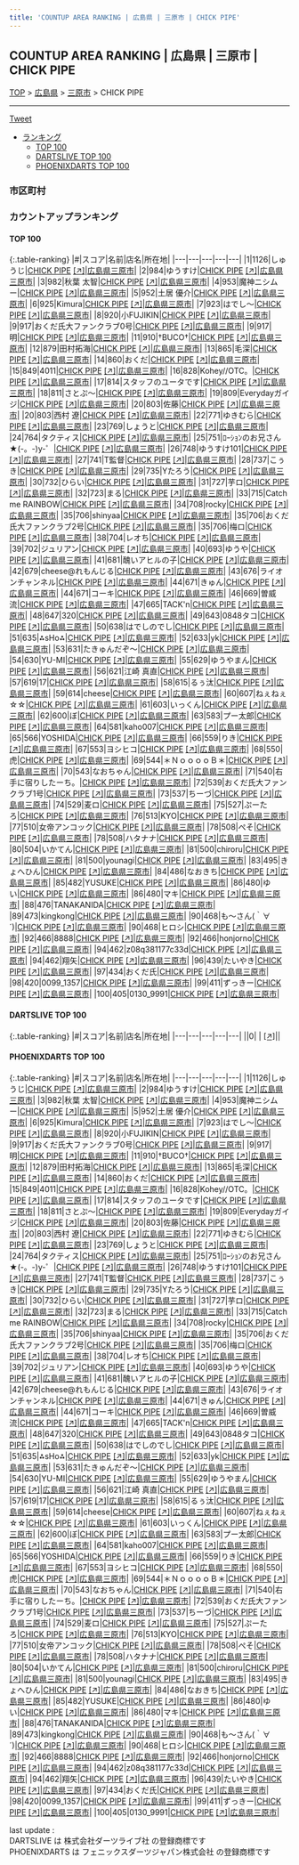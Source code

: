 ```yaml
---
title: 'COUNTUP AREA RANKING | 広島県 | 三原市 | CHICK PIPE'
---
```

## COUNTUP AREA RANKING | 広島県 | 三原市 | CHICK PIPE

[TOP](/darts/rank/) > [広島県](/darts/rank/広島県/) > [三原市](/darts/rank/広島県/三原市/) > CHICK PIPE

___

<a href="https://twitter.com/share?ref_src=twsrc%5Etfw" data-text="COUNTUP AREA RANKING | 広島県三原市CHICK PIPE" class="twitter-share-button" data-hashtags="DARTSLIVE,PHOENIXDARTS,darts,ダーツ" data-show-count="false">Tweet</a>

* [ランキング](#カウントアップランキング)
    * [TOP 100](#top-100)
    * [DARTSLIVE TOP 100](#dartslive-top-100)
    * [PHOENIXDARTS TOP 100](#phoenixdarts-top-100)

### 市区町村

<ul>

</ul>

### カウントアップランキング

#### TOP 100



{:.table-ranking}
|#|スコア|名前|店名|所在地|
|---|---|---|---|---|
|1|1126|<span class="rank-name-pd">しゅうじ</span>|<a href="/darts/rank/shops/67754.html">CHICK PIPE</a> <a href="https://vs.phoenixdarts.com/jp/shop/shopDetailInfo/s_67754?s_seq=67754">[↗]</a>|<a href="/darts/rank/広島県/三原市">広島県三原市</a>|
|2|984|<span class="rank-name-pd">ゆうすけ</span>|<a href="/darts/rank/shops/67754.html">CHICK PIPE</a> <a href="https://vs.phoenixdarts.com/jp/shop/shopDetailInfo/s_67754?s_seq=67754">[↗]</a>|<a href="/darts/rank/広島県/三原市">広島県三原市</a>|
|3|982|<span class="rank-name-pd"><span class="pro-icon-pd"></span>秋葉 太智</span>|<a href="/darts/rank/shops/67754.html">CHICK PIPE</a> <a href="https://vs.phoenixdarts.com/jp/shop/shopDetailInfo/s_67754?s_seq=67754">[↗]</a>|<a href="/darts/rank/広島県/三原市">広島県三原市</a>|
|4|953|<span class="rank-name-pd">魔神ニシムー</span>|<a href="/darts/rank/shops/67754.html">CHICK PIPE</a> <a href="https://vs.phoenixdarts.com/jp/shop/shopDetailInfo/s_67754?s_seq=67754">[↗]</a>|<a href="/darts/rank/広島県/三原市">広島県三原市</a>|
|5|952|<span class="rank-name-pd"><span class="pro-icon-pd"></span>土居 優介</span>|<a href="/darts/rank/shops/67754.html">CHICK PIPE</a> <a href="https://vs.phoenixdarts.com/jp/shop/shopDetailInfo/s_67754?s_seq=67754">[↗]</a>|<a href="/darts/rank/広島県/三原市">広島県三原市</a>|
|6|925|<span class="rank-name-pd">Kimura</span>|<a href="/darts/rank/shops/67754.html">CHICK PIPE</a> <a href="https://vs.phoenixdarts.com/jp/shop/shopDetailInfo/s_67754?s_seq=67754">[↗]</a>|<a href="/darts/rank/広島県/三原市">広島県三原市</a>|
|7|923|<span class="rank-name-pd">はでし〜</span>|<a href="/darts/rank/shops/67754.html">CHICK PIPE</a> <a href="https://vs.phoenixdarts.com/jp/shop/shopDetailInfo/s_67754?s_seq=67754">[↗]</a>|<a href="/darts/rank/広島県/三原市">広島県三原市</a>|
|8|920|<span class="rank-name-pd">小FUJIKIN</span>|<a href="/darts/rank/shops/67754.html">CHICK PIPE</a> <a href="https://vs.phoenixdarts.com/jp/shop/shopDetailInfo/s_67754?s_seq=67754">[↗]</a>|<a href="/darts/rank/広島県/三原市">広島県三原市</a>|
|9|917|<span class="rank-name-pd">おくだ氏大ファンクラブ0号</span>|<a href="/darts/rank/shops/67754.html">CHICK PIPE</a> <a href="https://vs.phoenixdarts.com/jp/shop/shopDetailInfo/s_67754?s_seq=67754">[↗]</a>|<a href="/darts/rank/広島県/三原市">広島県三原市</a>|
|9|917|<span class="rank-name-pd">明</span>|<a href="/darts/rank/shops/67754.html">CHICK PIPE</a> <a href="https://vs.phoenixdarts.com/jp/shop/shopDetailInfo/s_67754?s_seq=67754">[↗]</a>|<a href="/darts/rank/広島県/三原市">広島県三原市</a>|
|11|910|<span class="rank-name-pd">†BUCO†</span>|<a href="/darts/rank/shops/67754.html">CHICK PIPE</a> <a href="https://vs.phoenixdarts.com/jp/shop/shopDetailInfo/s_67754?s_seq=67754">[↗]</a>|<a href="/darts/rank/広島県/三原市">広島県三原市</a>|
|12|879|<span class="rank-name-pd">田村拓海</span>|<a href="/darts/rank/shops/67754.html">CHICK PIPE</a> <a href="https://vs.phoenixdarts.com/jp/shop/shopDetailInfo/s_67754?s_seq=67754">[↗]</a>|<a href="/darts/rank/広島県/三原市">広島県三原市</a>|
|13|865|<span class="rank-name-pd">毛深</span>|<a href="/darts/rank/shops/67754.html">CHICK PIPE</a> <a href="https://vs.phoenixdarts.com/jp/shop/shopDetailInfo/s_67754?s_seq=67754">[↗]</a>|<a href="/darts/rank/広島県/三原市">広島県三原市</a>|
|14|860|<span class="rank-name-pd">おくだ</span>|<a href="/darts/rank/shops/67754.html">CHICK PIPE</a> <a href="https://vs.phoenixdarts.com/jp/shop/shopDetailInfo/s_67754?s_seq=67754">[↗]</a>|<a href="/darts/rank/広島県/三原市">広島県三原市</a>|
|15|849|<span class="rank-name-pd">4011</span>|<a href="/darts/rank/shops/67754.html">CHICK PIPE</a> <a href="https://vs.phoenixdarts.com/jp/shop/shopDetailInfo/s_67754?s_seq=67754">[↗]</a>|<a href="/darts/rank/広島県/三原市">広島県三原市</a>|
|16|828|<span class="rank-name-pd">Kohey//OTC。</span>|<a href="/darts/rank/shops/67754.html">CHICK PIPE</a> <a href="https://vs.phoenixdarts.com/jp/shop/shopDetailInfo/s_67754?s_seq=67754">[↗]</a>|<a href="/darts/rank/広島県/三原市">広島県三原市</a>|
|17|814|<span class="rank-name-pd">スタッフのユータです</span>|<a href="/darts/rank/shops/67754.html">CHICK PIPE</a> <a href="https://vs.phoenixdarts.com/jp/shop/shopDetailInfo/s_67754?s_seq=67754">[↗]</a>|<a href="/darts/rank/広島県/三原市">広島県三原市</a>|
|18|811|<span class="rank-name-pd">さとぷ～</span>|<a href="/darts/rank/shops/67754.html">CHICK PIPE</a> <a href="https://vs.phoenixdarts.com/jp/shop/shopDetailInfo/s_67754?s_seq=67754">[↗]</a>|<a href="/darts/rank/広島県/三原市">広島県三原市</a>|
|19|809|<span class="rank-name-pd">Everydayガイジ</span>|<a href="/darts/rank/shops/67754.html">CHICK PIPE</a> <a href="https://vs.phoenixdarts.com/jp/shop/shopDetailInfo/s_67754?s_seq=67754">[↗]</a>|<a href="/darts/rank/広島県/三原市">広島県三原市</a>|
|20|803|<span class="rank-name-pd">佐藤</span>|<a href="/darts/rank/shops/67754.html">CHICK PIPE</a> <a href="https://vs.phoenixdarts.com/jp/shop/shopDetailInfo/s_67754?s_seq=67754">[↗]</a>|<a href="/darts/rank/広島県/三原市">広島県三原市</a>|
|20|803|<span class="rank-name-pd"><span class="pro-icon-pd"></span>西村 遼</span>|<a href="/darts/rank/shops/67754.html">CHICK PIPE</a> <a href="https://vs.phoenixdarts.com/jp/shop/shopDetailInfo/s_67754?s_seq=67754">[↗]</a>|<a href="/darts/rank/広島県/三原市">広島県三原市</a>|
|22|771|<span class="rank-name-pd">ゆきむら</span>|<a href="/darts/rank/shops/67754.html">CHICK PIPE</a> <a href="https://vs.phoenixdarts.com/jp/shop/shopDetailInfo/s_67754?s_seq=67754">[↗]</a>|<a href="/darts/rank/広島県/三原市">広島県三原市</a>|
|23|769|<span class="rank-name-pd">しょうと</span>|<a href="/darts/rank/shops/67754.html">CHICK PIPE</a> <a href="https://vs.phoenixdarts.com/jp/shop/shopDetailInfo/s_67754?s_seq=67754">[↗]</a>|<a href="/darts/rank/広島県/三原市">広島県三原市</a>|
|24|764|<span class="rank-name-pd">タクティス</span>|<a href="/darts/rank/shops/67754.html">CHICK PIPE</a> <a href="https://vs.phoenixdarts.com/jp/shop/shopDetailInfo/s_67754?s_seq=67754">[↗]</a>|<a href="/darts/rank/広島県/三原市">広島県三原市</a>|
|25|751|<span class="rank-name-pd">ﾛｰｼｮﾝのお兄さん★(-。-)y-゜</span>|<a href="/darts/rank/shops/67754.html">CHICK PIPE</a> <a href="https://vs.phoenixdarts.com/jp/shop/shopDetailInfo/s_67754?s_seq=67754">[↗]</a>|<a href="/darts/rank/広島県/三原市">広島県三原市</a>|
|26|748|<span class="rank-name-pd">ゆうすけ101</span>|<a href="/darts/rank/shops/67754.html">CHICK PIPE</a> <a href="https://vs.phoenixdarts.com/jp/shop/shopDetailInfo/s_67754?s_seq=67754">[↗]</a>|<a href="/darts/rank/広島県/三原市">広島県三原市</a>|
|27|741|<span class="rank-name-pd">T監督</span>|<a href="/darts/rank/shops/67754.html">CHICK PIPE</a> <a href="https://vs.phoenixdarts.com/jp/shop/shopDetailInfo/s_67754?s_seq=67754">[↗]</a>|<a href="/darts/rank/広島県/三原市">広島県三原市</a>|
|28|737|<span class="rank-name-pd">こぅき</span>|<a href="/darts/rank/shops/67754.html">CHICK PIPE</a> <a href="https://vs.phoenixdarts.com/jp/shop/shopDetailInfo/s_67754?s_seq=67754">[↗]</a>|<a href="/darts/rank/広島県/三原市">広島県三原市</a>|
|29|735|<span class="rank-name-pd">Yたろう</span>|<a href="/darts/rank/shops/67754.html">CHICK PIPE</a> <a href="https://vs.phoenixdarts.com/jp/shop/shopDetailInfo/s_67754?s_seq=67754">[↗]</a>|<a href="/darts/rank/広島県/三原市">広島県三原市</a>|
|30|732|<span class="rank-name-pd">ひらい</span>|<a href="/darts/rank/shops/67754.html">CHICK PIPE</a> <a href="https://vs.phoenixdarts.com/jp/shop/shopDetailInfo/s_67754?s_seq=67754">[↗]</a>|<a href="/darts/rank/広島県/三原市">広島県三原市</a>|
|31|727|<span class="rank-name-pd">芋ロ</span>|<a href="/darts/rank/shops/67754.html">CHICK PIPE</a> <a href="https://vs.phoenixdarts.com/jp/shop/shopDetailInfo/s_67754?s_seq=67754">[↗]</a>|<a href="/darts/rank/広島県/三原市">広島県三原市</a>|
|32|723|<span class="rank-name-pd">まる</span>|<a href="/darts/rank/shops/67754.html">CHICK PIPE</a> <a href="https://vs.phoenixdarts.com/jp/shop/shopDetailInfo/s_67754?s_seq=67754">[↗]</a>|<a href="/darts/rank/広島県/三原市">広島県三原市</a>|
|33|715|<span class="rank-name-pd">Catch me RAINBOW</span>|<a href="/darts/rank/shops/67754.html">CHICK PIPE</a> <a href="https://vs.phoenixdarts.com/jp/shop/shopDetailInfo/s_67754?s_seq=67754">[↗]</a>|<a href="/darts/rank/広島県/三原市">広島県三原市</a>|
|34|708|<span class="rank-name-pd">rocky</span>|<a href="/darts/rank/shops/67754.html">CHICK PIPE</a> <a href="https://vs.phoenixdarts.com/jp/shop/shopDetailInfo/s_67754?s_seq=67754">[↗]</a>|<a href="/darts/rank/広島県/三原市">広島県三原市</a>|
|35|706|<span class="rank-name-pd">shinyaa</span>|<a href="/darts/rank/shops/67754.html">CHICK PIPE</a> <a href="https://vs.phoenixdarts.com/jp/shop/shopDetailInfo/s_67754?s_seq=67754">[↗]</a>|<a href="/darts/rank/広島県/三原市">広島県三原市</a>|
|35|706|<span class="rank-name-pd">おくだ氏大ファンクラブ2号</span>|<a href="/darts/rank/shops/67754.html">CHICK PIPE</a> <a href="https://vs.phoenixdarts.com/jp/shop/shopDetailInfo/s_67754?s_seq=67754">[↗]</a>|<a href="/darts/rank/広島県/三原市">広島県三原市</a>|
|35|706|<span class="rank-name-pd">梅ロ</span>|<a href="/darts/rank/shops/67754.html">CHICK PIPE</a> <a href="https://vs.phoenixdarts.com/jp/shop/shopDetailInfo/s_67754?s_seq=67754">[↗]</a>|<a href="/darts/rank/広島県/三原市">広島県三原市</a>|
|38|704|<span class="rank-name-pd">レオち</span>|<a href="/darts/rank/shops/67754.html">CHICK PIPE</a> <a href="https://vs.phoenixdarts.com/jp/shop/shopDetailInfo/s_67754?s_seq=67754">[↗]</a>|<a href="/darts/rank/広島県/三原市">広島県三原市</a>|
|39|702|<span class="rank-name-pd">ジュリアン</span>|<a href="/darts/rank/shops/67754.html">CHICK PIPE</a> <a href="https://vs.phoenixdarts.com/jp/shop/shopDetailInfo/s_67754?s_seq=67754">[↗]</a>|<a href="/darts/rank/広島県/三原市">広島県三原市</a>|
|40|693|<span class="rank-name-pd">ゆうや</span>|<a href="/darts/rank/shops/67754.html">CHICK PIPE</a> <a href="https://vs.phoenixdarts.com/jp/shop/shopDetailInfo/s_67754?s_seq=67754">[↗]</a>|<a href="/darts/rank/広島県/三原市">広島県三原市</a>|
|41|681|<span class="rank-name-pd">醜いアヒルの子</span>|<a href="/darts/rank/shops/67754.html">CHICK PIPE</a> <a href="https://vs.phoenixdarts.com/jp/shop/shopDetailInfo/s_67754?s_seq=67754">[↗]</a>|<a href="/darts/rank/広島県/三原市">広島県三原市</a>|
|42|679|<span class="rank-name-pd">cheese@れもんじる</span>|<a href="/darts/rank/shops/67754.html">CHICK PIPE</a> <a href="https://vs.phoenixdarts.com/jp/shop/shopDetailInfo/s_67754?s_seq=67754">[↗]</a>|<a href="/darts/rank/広島県/三原市">広島県三原市</a>|
|43|676|<span class="rank-name-pd">ライオンチャンネル</span>|<a href="/darts/rank/shops/67754.html">CHICK PIPE</a> <a href="https://vs.phoenixdarts.com/jp/shop/shopDetailInfo/s_67754?s_seq=67754">[↗]</a>|<a href="/darts/rank/広島県/三原市">広島県三原市</a>|
|44|671|<span class="rank-name-pd">きゅん</span>|<a href="/darts/rank/shops/67754.html">CHICK PIPE</a> <a href="https://vs.phoenixdarts.com/jp/shop/shopDetailInfo/s_67754?s_seq=67754">[↗]</a>|<a href="/darts/rank/広島県/三原市">広島県三原市</a>|
|44|671|<span class="rank-name-pd">コーキ</span>|<a href="/darts/rank/shops/67754.html">CHICK PIPE</a> <a href="https://vs.phoenixdarts.com/jp/shop/shopDetailInfo/s_67754?s_seq=67754">[↗]</a>|<a href="/darts/rank/広島県/三原市">広島県三原市</a>|
|46|669|<span class="rank-name-pd">曽威流</span>|<a href="/darts/rank/shops/67754.html">CHICK PIPE</a> <a href="https://vs.phoenixdarts.com/jp/shop/shopDetailInfo/s_67754?s_seq=67754">[↗]</a>|<a href="/darts/rank/広島県/三原市">広島県三原市</a>|
|47|665|<span class="rank-name-pd">TACK&#x27;n</span>|<a href="/darts/rank/shops/67754.html">CHICK PIPE</a> <a href="https://vs.phoenixdarts.com/jp/shop/shopDetailInfo/s_67754?s_seq=67754">[↗]</a>|<a href="/darts/rank/広島県/三原市">広島県三原市</a>|
|48|647|<span class="rank-name-pd">320</span>|<a href="/darts/rank/shops/67754.html">CHICK PIPE</a> <a href="https://vs.phoenixdarts.com/jp/shop/shopDetailInfo/s_67754?s_seq=67754">[↗]</a>|<a href="/darts/rank/広島県/三原市">広島県三原市</a>|
|49|643|<span class="rank-name-pd">0848タコ</span>|<a href="/darts/rank/shops/67754.html">CHICK PIPE</a> <a href="https://vs.phoenixdarts.com/jp/shop/shopDetailInfo/s_67754?s_seq=67754">[↗]</a>|<a href="/darts/rank/広島県/三原市">広島県三原市</a>|
|50|638|<span class="rank-name-pd">はでしのでし</span>|<a href="/darts/rank/shops/67754.html">CHICK PIPE</a> <a href="https://vs.phoenixdarts.com/jp/shop/shopDetailInfo/s_67754?s_seq=67754">[↗]</a>|<a href="/darts/rank/広島県/三原市">広島県三原市</a>|
|51|635|<span class="rank-name-pd">⁂sHo⁂</span>|<a href="/darts/rank/shops/67754.html">CHICK PIPE</a> <a href="https://vs.phoenixdarts.com/jp/shop/shopDetailInfo/s_67754?s_seq=67754">[↗]</a>|<a href="/darts/rank/広島県/三原市">広島県三原市</a>|
|52|633|<span class="rank-name-pd">yk</span>|<a href="/darts/rank/shops/67754.html">CHICK PIPE</a> <a href="https://vs.phoenixdarts.com/jp/shop/shopDetailInfo/s_67754?s_seq=67754">[↗]</a>|<a href="/darts/rank/広島県/三原市">広島県三原市</a>|
|53|631|<span class="rank-name-pd">たきゅんだぞ〜</span>|<a href="/darts/rank/shops/67754.html">CHICK PIPE</a> <a href="https://vs.phoenixdarts.com/jp/shop/shopDetailInfo/s_67754?s_seq=67754">[↗]</a>|<a href="/darts/rank/広島県/三原市">広島県三原市</a>|
|54|630|<span class="rank-name-pd">YU-MI</span>|<a href="/darts/rank/shops/67754.html">CHICK PIPE</a> <a href="https://vs.phoenixdarts.com/jp/shop/shopDetailInfo/s_67754?s_seq=67754">[↗]</a>|<a href="/darts/rank/広島県/三原市">広島県三原市</a>|
|55|629|<span class="rank-name-pd">ゆうやまん</span>|<a href="/darts/rank/shops/67754.html">CHICK PIPE</a> <a href="https://vs.phoenixdarts.com/jp/shop/shopDetailInfo/s_67754?s_seq=67754">[↗]</a>|<a href="/darts/rank/広島県/三原市">広島県三原市</a>|
|56|621|<span class="rank-name-pd"><span class="pro-icon-pd"></span>江崎 真直</span>|<a href="/darts/rank/shops/67754.html">CHICK PIPE</a> <a href="https://vs.phoenixdarts.com/jp/shop/shopDetailInfo/s_67754?s_seq=67754">[↗]</a>|<a href="/darts/rank/広島県/三原市">広島県三原市</a>|
|57|619|<span class="rank-name-pd">17</span>|<a href="/darts/rank/shops/67754.html">CHICK PIPE</a> <a href="https://vs.phoenixdarts.com/jp/shop/shopDetailInfo/s_67754?s_seq=67754">[↗]</a>|<a href="/darts/rank/広島県/三原市">広島県三原市</a>|
|58|615|<span class="rank-name-pd">るぅ汰</span>|<a href="/darts/rank/shops/67754.html">CHICK PIPE</a> <a href="https://vs.phoenixdarts.com/jp/shop/shopDetailInfo/s_67754?s_seq=67754">[↗]</a>|<a href="/darts/rank/広島県/三原市">広島県三原市</a>|
|59|614|<span class="rank-name-pd">cheese</span>|<a href="/darts/rank/shops/67754.html">CHICK PIPE</a> <a href="https://vs.phoenixdarts.com/jp/shop/shopDetailInfo/s_67754?s_seq=67754">[↗]</a>|<a href="/darts/rank/広島県/三原市">広島県三原市</a>|
|60|607|<span class="rank-name-pd">ねぇねぇ☆☆</span>|<a href="/darts/rank/shops/67754.html">CHICK PIPE</a> <a href="https://vs.phoenixdarts.com/jp/shop/shopDetailInfo/s_67754?s_seq=67754">[↗]</a>|<a href="/darts/rank/広島県/三原市">広島県三原市</a>|
|61|603|<span class="rank-name-pd">いっくん</span>|<a href="/darts/rank/shops/67754.html">CHICK PIPE</a> <a href="https://vs.phoenixdarts.com/jp/shop/shopDetailInfo/s_67754?s_seq=67754">[↗]</a>|<a href="/darts/rank/広島県/三原市">広島県三原市</a>|
|62|600|<span class="rank-name-pd">ぼ</span>|<a href="/darts/rank/shops/67754.html">CHICK PIPE</a> <a href="https://vs.phoenixdarts.com/jp/shop/shopDetailInfo/s_67754?s_seq=67754">[↗]</a>|<a href="/darts/rank/広島県/三原市">広島県三原市</a>|
|63|583|<span class="rank-name-pd">プー太郎</span>|<a href="/darts/rank/shops/67754.html">CHICK PIPE</a> <a href="https://vs.phoenixdarts.com/jp/shop/shopDetailInfo/s_67754?s_seq=67754">[↗]</a>|<a href="/darts/rank/広島県/三原市">広島県三原市</a>|
|64|581|<span class="rank-name-pd">kaho007</span>|<a href="/darts/rank/shops/67754.html">CHICK PIPE</a> <a href="https://vs.phoenixdarts.com/jp/shop/shopDetailInfo/s_67754?s_seq=67754">[↗]</a>|<a href="/darts/rank/広島県/三原市">広島県三原市</a>|
|65|566|<span class="rank-name-pd">YOSHIDA</span>|<a href="/darts/rank/shops/67754.html">CHICK PIPE</a> <a href="https://vs.phoenixdarts.com/jp/shop/shopDetailInfo/s_67754?s_seq=67754">[↗]</a>|<a href="/darts/rank/広島県/三原市">広島県三原市</a>|
|66|559|<span class="rank-name-pd">りき</span>|<a href="/darts/rank/shops/67754.html">CHICK PIPE</a> <a href="https://vs.phoenixdarts.com/jp/shop/shopDetailInfo/s_67754?s_seq=67754">[↗]</a>|<a href="/darts/rank/広島県/三原市">広島県三原市</a>|
|67|553|<span class="rank-name-pd">ヨシヒコ</span>|<a href="/darts/rank/shops/67754.html">CHICK PIPE</a> <a href="https://vs.phoenixdarts.com/jp/shop/shopDetailInfo/s_67754?s_seq=67754">[↗]</a>|<a href="/darts/rank/広島県/三原市">広島県三原市</a>|
|68|550|<span class="rank-name-pd">虎</span>|<a href="/darts/rank/shops/67754.html">CHICK PIPE</a> <a href="https://vs.phoenixdarts.com/jp/shop/shopDetailInfo/s_67754?s_seq=67754">[↗]</a>|<a href="/darts/rank/広島県/三原市">広島県三原市</a>|
|69|544|<span class="rank-name-pd">＊ＮｏｏｏｏＢ＊</span>|<a href="/darts/rank/shops/67754.html">CHICK PIPE</a> <a href="https://vs.phoenixdarts.com/jp/shop/shopDetailInfo/s_67754?s_seq=67754">[↗]</a>|<a href="/darts/rank/広島県/三原市">広島県三原市</a>|
|70|543|<span class="rank-name-pd">なおちゃん</span>|<a href="/darts/rank/shops/67754.html">CHICK PIPE</a> <a href="https://vs.phoenixdarts.com/jp/shop/shopDetailInfo/s_67754?s_seq=67754">[↗]</a>|<a href="/darts/rank/広島県/三原市">広島県三原市</a>|
|71|540|<span class="rank-name-pd">右手に宿りしたーち。</span>|<a href="/darts/rank/shops/67754.html">CHICK PIPE</a> <a href="https://vs.phoenixdarts.com/jp/shop/shopDetailInfo/s_67754?s_seq=67754">[↗]</a>|<a href="/darts/rank/広島県/三原市">広島県三原市</a>|
|72|539|<span class="rank-name-pd">おくだ氏大ファンクラブ1号</span>|<a href="/darts/rank/shops/67754.html">CHICK PIPE</a> <a href="https://vs.phoenixdarts.com/jp/shop/shopDetailInfo/s_67754?s_seq=67754">[↗]</a>|<a href="/darts/rank/広島県/三原市">広島県三原市</a>|
|73|537|<span class="rank-name-pd">ちーづ</span>|<a href="/darts/rank/shops/67754.html">CHICK PIPE</a> <a href="https://vs.phoenixdarts.com/jp/shop/shopDetailInfo/s_67754?s_seq=67754">[↗]</a>|<a href="/darts/rank/広島県/三原市">広島県三原市</a>|
|74|529|<span class="rank-name-pd">麦ロ</span>|<a href="/darts/rank/shops/67754.html">CHICK PIPE</a> <a href="https://vs.phoenixdarts.com/jp/shop/shopDetailInfo/s_67754?s_seq=67754">[↗]</a>|<a href="/darts/rank/広島県/三原市">広島県三原市</a>|
|75|527|<span class="rank-name-pd">ぷーたろ</span>|<a href="/darts/rank/shops/67754.html">CHICK PIPE</a> <a href="https://vs.phoenixdarts.com/jp/shop/shopDetailInfo/s_67754?s_seq=67754">[↗]</a>|<a href="/darts/rank/広島県/三原市">広島県三原市</a>|
|76|513|<span class="rank-name-pd">KYO</span>|<a href="/darts/rank/shops/67754.html">CHICK PIPE</a> <a href="https://vs.phoenixdarts.com/jp/shop/shopDetailInfo/s_67754?s_seq=67754">[↗]</a>|<a href="/darts/rank/広島県/三原市">広島県三原市</a>|
|77|510|<span class="rank-name-pd">女帝アンコック</span>|<a href="/darts/rank/shops/67754.html">CHICK PIPE</a> <a href="https://vs.phoenixdarts.com/jp/shop/shopDetailInfo/s_67754?s_seq=67754">[↗]</a>|<a href="/darts/rank/広島県/三原市">広島県三原市</a>|
|78|508|<span class="rank-name-pd">ぺそ</span>|<a href="/darts/rank/shops/67754.html">CHICK PIPE</a> <a href="https://vs.phoenixdarts.com/jp/shop/shopDetailInfo/s_67754?s_seq=67754">[↗]</a>|<a href="/darts/rank/広島県/三原市">広島県三原市</a>|
|78|508|<span class="rank-name-pd">ハタナナ</span>|<a href="/darts/rank/shops/67754.html">CHICK PIPE</a> <a href="https://vs.phoenixdarts.com/jp/shop/shopDetailInfo/s_67754?s_seq=67754">[↗]</a>|<a href="/darts/rank/広島県/三原市">広島県三原市</a>|
|80|504|<span class="rank-name-pd">いかてん</span>|<a href="/darts/rank/shops/67754.html">CHICK PIPE</a> <a href="https://vs.phoenixdarts.com/jp/shop/shopDetailInfo/s_67754?s_seq=67754">[↗]</a>|<a href="/darts/rank/広島県/三原市">広島県三原市</a>|
|81|500|<span class="rank-name-pd">chiroru</span>|<a href="/darts/rank/shops/67754.html">CHICK PIPE</a> <a href="https://vs.phoenixdarts.com/jp/shop/shopDetailInfo/s_67754?s_seq=67754">[↗]</a>|<a href="/darts/rank/広島県/三原市">広島県三原市</a>|
|81|500|<span class="rank-name-pd">younagi</span>|<a href="/darts/rank/shops/67754.html">CHICK PIPE</a> <a href="https://vs.phoenixdarts.com/jp/shop/shopDetailInfo/s_67754?s_seq=67754">[↗]</a>|<a href="/darts/rank/広島県/三原市">広島県三原市</a>|
|83|495|<span class="rank-name-pd">きょへひん</span>|<a href="/darts/rank/shops/67754.html">CHICK PIPE</a> <a href="https://vs.phoenixdarts.com/jp/shop/shopDetailInfo/s_67754?s_seq=67754">[↗]</a>|<a href="/darts/rank/広島県/三原市">広島県三原市</a>|
|84|486|<span class="rank-name-pd">なおきち</span>|<a href="/darts/rank/shops/67754.html">CHICK PIPE</a> <a href="https://vs.phoenixdarts.com/jp/shop/shopDetailInfo/s_67754?s_seq=67754">[↗]</a>|<a href="/darts/rank/広島県/三原市">広島県三原市</a>|
|85|482|<span class="rank-name-pd">YUSUKE</span>|<a href="/darts/rank/shops/67754.html">CHICK PIPE</a> <a href="https://vs.phoenixdarts.com/jp/shop/shopDetailInfo/s_67754?s_seq=67754">[↗]</a>|<a href="/darts/rank/広島県/三原市">広島県三原市</a>|
|86|480|<span class="rank-name-pd">ゆい</span>|<a href="/darts/rank/shops/67754.html">CHICK PIPE</a> <a href="https://vs.phoenixdarts.com/jp/shop/shopDetailInfo/s_67754?s_seq=67754">[↗]</a>|<a href="/darts/rank/広島県/三原市">広島県三原市</a>|
|86|480|<span class="rank-name-pd">マキ</span>|<a href="/darts/rank/shops/67754.html">CHICK PIPE</a> <a href="https://vs.phoenixdarts.com/jp/shop/shopDetailInfo/s_67754?s_seq=67754">[↗]</a>|<a href="/darts/rank/広島県/三原市">広島県三原市</a>|
|88|476|<span class="rank-name-pd">TANAKANIDA</span>|<a href="/darts/rank/shops/67754.html">CHICK PIPE</a> <a href="https://vs.phoenixdarts.com/jp/shop/shopDetailInfo/s_67754?s_seq=67754">[↗]</a>|<a href="/darts/rank/広島県/三原市">広島県三原市</a>|
|89|473|<span class="rank-name-pd">kingkong</span>|<a href="/darts/rank/shops/67754.html">CHICK PIPE</a> <a href="https://vs.phoenixdarts.com/jp/shop/shopDetailInfo/s_67754?s_seq=67754">[↗]</a>|<a href="/darts/rank/広島県/三原市">広島県三原市</a>|
|90|468|<span class="rank-name-pd">も～さん(｀∀´)</span>|<a href="/darts/rank/shops/67754.html">CHICK PIPE</a> <a href="https://vs.phoenixdarts.com/jp/shop/shopDetailInfo/s_67754?s_seq=67754">[↗]</a>|<a href="/darts/rank/広島県/三原市">広島県三原市</a>|
|90|468|<span class="rank-name-pd">ヒロシ</span>|<a href="/darts/rank/shops/67754.html">CHICK PIPE</a> <a href="https://vs.phoenixdarts.com/jp/shop/shopDetailInfo/s_67754?s_seq=67754">[↗]</a>|<a href="/darts/rank/広島県/三原市">広島県三原市</a>|
|92|466|<span class="rank-name-pd">8888</span>|<a href="/darts/rank/shops/67754.html">CHICK PIPE</a> <a href="https://vs.phoenixdarts.com/jp/shop/shopDetailInfo/s_67754?s_seq=67754">[↗]</a>|<a href="/darts/rank/広島県/三原市">広島県三原市</a>|
|92|466|<span class="rank-name-pd">honjorno</span>|<a href="/darts/rank/shops/67754.html">CHICK PIPE</a> <a href="https://vs.phoenixdarts.com/jp/shop/shopDetailInfo/s_67754?s_seq=67754">[↗]</a>|<a href="/darts/rank/広島県/三原市">広島県三原市</a>|
|94|462|<span class="rank-name-pd">z08q381177c33d</span>|<a href="/darts/rank/shops/67754.html">CHICK PIPE</a> <a href="https://vs.phoenixdarts.com/jp/shop/shopDetailInfo/s_67754?s_seq=67754">[↗]</a>|<a href="/darts/rank/広島県/三原市">広島県三原市</a>|
|94|462|<span class="rank-name-pd">翔矢</span>|<a href="/darts/rank/shops/67754.html">CHICK PIPE</a> <a href="https://vs.phoenixdarts.com/jp/shop/shopDetailInfo/s_67754?s_seq=67754">[↗]</a>|<a href="/darts/rank/広島県/三原市">広島県三原市</a>|
|96|439|<span class="rank-name-pd">たいやき</span>|<a href="/darts/rank/shops/67754.html">CHICK PIPE</a> <a href="https://vs.phoenixdarts.com/jp/shop/shopDetailInfo/s_67754?s_seq=67754">[↗]</a>|<a href="/darts/rank/広島県/三原市">広島県三原市</a>|
|97|434|<span class="rank-name-pd">おくだ氏</span>|<a href="/darts/rank/shops/67754.html">CHICK PIPE</a> <a href="https://vs.phoenixdarts.com/jp/shop/shopDetailInfo/s_67754?s_seq=67754">[↗]</a>|<a href="/darts/rank/広島県/三原市">広島県三原市</a>|
|98|420|<span class="rank-name-pd">0099_1357</span>|<a href="/darts/rank/shops/67754.html">CHICK PIPE</a> <a href="https://vs.phoenixdarts.com/jp/shop/shopDetailInfo/s_67754?s_seq=67754">[↗]</a>|<a href="/darts/rank/広島県/三原市">広島県三原市</a>|
|99|411|<span class="rank-name-pd">ずっきー</span>|<a href="/darts/rank/shops/67754.html">CHICK PIPE</a> <a href="https://vs.phoenixdarts.com/jp/shop/shopDetailInfo/s_67754?s_seq=67754">[↗]</a>|<a href="/darts/rank/広島県/三原市">広島県三原市</a>|
|100|405|<span class="rank-name-pd">0130_9991</span>|<a href="/darts/rank/shops/67754.html">CHICK PIPE</a> <a href="https://vs.phoenixdarts.com/jp/shop/shopDetailInfo/s_67754?s_seq=67754">[↗]</a>|<a href="/darts/rank/広島県/三原市">広島県三原市</a>|


#### DARTSLIVE TOP 100



{:.table-ranking}
|#|スコア|名前|店名|所在地|
|---|---|---|---|---|
||0|<span class="rank-name-dl"> </span>|<a href="/darts/rank/shops/.html"></a> <a href="">[↗]</a>|<a href="/darts/rank//"></a>|


#### PHOENIXDARTS TOP 100



{:.table-ranking}
|#|スコア|名前|店名|所在地|
|---|---|---|---|---|
|1|1126|<span class="rank-name-pd">しゅうじ</span>|<a href="/darts/rank/shops/67754.html">CHICK PIPE</a> <a href="https://vs.phoenixdarts.com/jp/shop/shopDetailInfo/s_67754?s_seq=67754">[↗]</a>|<a href="/darts/rank/広島県/三原市">広島県三原市</a>|
|2|984|<span class="rank-name-pd">ゆうすけ</span>|<a href="/darts/rank/shops/67754.html">CHICK PIPE</a> <a href="https://vs.phoenixdarts.com/jp/shop/shopDetailInfo/s_67754?s_seq=67754">[↗]</a>|<a href="/darts/rank/広島県/三原市">広島県三原市</a>|
|3|982|<span class="rank-name-pd"><span class="pro-icon-pd"></span>秋葉 太智</span>|<a href="/darts/rank/shops/67754.html">CHICK PIPE</a> <a href="https://vs.phoenixdarts.com/jp/shop/shopDetailInfo/s_67754?s_seq=67754">[↗]</a>|<a href="/darts/rank/広島県/三原市">広島県三原市</a>|
|4|953|<span class="rank-name-pd">魔神ニシムー</span>|<a href="/darts/rank/shops/67754.html">CHICK PIPE</a> <a href="https://vs.phoenixdarts.com/jp/shop/shopDetailInfo/s_67754?s_seq=67754">[↗]</a>|<a href="/darts/rank/広島県/三原市">広島県三原市</a>|
|5|952|<span class="rank-name-pd"><span class="pro-icon-pd"></span>土居 優介</span>|<a href="/darts/rank/shops/67754.html">CHICK PIPE</a> <a href="https://vs.phoenixdarts.com/jp/shop/shopDetailInfo/s_67754?s_seq=67754">[↗]</a>|<a href="/darts/rank/広島県/三原市">広島県三原市</a>|
|6|925|<span class="rank-name-pd">Kimura</span>|<a href="/darts/rank/shops/67754.html">CHICK PIPE</a> <a href="https://vs.phoenixdarts.com/jp/shop/shopDetailInfo/s_67754?s_seq=67754">[↗]</a>|<a href="/darts/rank/広島県/三原市">広島県三原市</a>|
|7|923|<span class="rank-name-pd">はでし〜</span>|<a href="/darts/rank/shops/67754.html">CHICK PIPE</a> <a href="https://vs.phoenixdarts.com/jp/shop/shopDetailInfo/s_67754?s_seq=67754">[↗]</a>|<a href="/darts/rank/広島県/三原市">広島県三原市</a>|
|8|920|<span class="rank-name-pd">小FUJIKIN</span>|<a href="/darts/rank/shops/67754.html">CHICK PIPE</a> <a href="https://vs.phoenixdarts.com/jp/shop/shopDetailInfo/s_67754?s_seq=67754">[↗]</a>|<a href="/darts/rank/広島県/三原市">広島県三原市</a>|
|9|917|<span class="rank-name-pd">おくだ氏大ファンクラブ0号</span>|<a href="/darts/rank/shops/67754.html">CHICK PIPE</a> <a href="https://vs.phoenixdarts.com/jp/shop/shopDetailInfo/s_67754?s_seq=67754">[↗]</a>|<a href="/darts/rank/広島県/三原市">広島県三原市</a>|
|9|917|<span class="rank-name-pd">明</span>|<a href="/darts/rank/shops/67754.html">CHICK PIPE</a> <a href="https://vs.phoenixdarts.com/jp/shop/shopDetailInfo/s_67754?s_seq=67754">[↗]</a>|<a href="/darts/rank/広島県/三原市">広島県三原市</a>|
|11|910|<span class="rank-name-pd">†BUCO†</span>|<a href="/darts/rank/shops/67754.html">CHICK PIPE</a> <a href="https://vs.phoenixdarts.com/jp/shop/shopDetailInfo/s_67754?s_seq=67754">[↗]</a>|<a href="/darts/rank/広島県/三原市">広島県三原市</a>|
|12|879|<span class="rank-name-pd">田村拓海</span>|<a href="/darts/rank/shops/67754.html">CHICK PIPE</a> <a href="https://vs.phoenixdarts.com/jp/shop/shopDetailInfo/s_67754?s_seq=67754">[↗]</a>|<a href="/darts/rank/広島県/三原市">広島県三原市</a>|
|13|865|<span class="rank-name-pd">毛深</span>|<a href="/darts/rank/shops/67754.html">CHICK PIPE</a> <a href="https://vs.phoenixdarts.com/jp/shop/shopDetailInfo/s_67754?s_seq=67754">[↗]</a>|<a href="/darts/rank/広島県/三原市">広島県三原市</a>|
|14|860|<span class="rank-name-pd">おくだ</span>|<a href="/darts/rank/shops/67754.html">CHICK PIPE</a> <a href="https://vs.phoenixdarts.com/jp/shop/shopDetailInfo/s_67754?s_seq=67754">[↗]</a>|<a href="/darts/rank/広島県/三原市">広島県三原市</a>|
|15|849|<span class="rank-name-pd">4011</span>|<a href="/darts/rank/shops/67754.html">CHICK PIPE</a> <a href="https://vs.phoenixdarts.com/jp/shop/shopDetailInfo/s_67754?s_seq=67754">[↗]</a>|<a href="/darts/rank/広島県/三原市">広島県三原市</a>|
|16|828|<span class="rank-name-pd">Kohey//OTC。</span>|<a href="/darts/rank/shops/67754.html">CHICK PIPE</a> <a href="https://vs.phoenixdarts.com/jp/shop/shopDetailInfo/s_67754?s_seq=67754">[↗]</a>|<a href="/darts/rank/広島県/三原市">広島県三原市</a>|
|17|814|<span class="rank-name-pd">スタッフのユータです</span>|<a href="/darts/rank/shops/67754.html">CHICK PIPE</a> <a href="https://vs.phoenixdarts.com/jp/shop/shopDetailInfo/s_67754?s_seq=67754">[↗]</a>|<a href="/darts/rank/広島県/三原市">広島県三原市</a>|
|18|811|<span class="rank-name-pd">さとぷ～</span>|<a href="/darts/rank/shops/67754.html">CHICK PIPE</a> <a href="https://vs.phoenixdarts.com/jp/shop/shopDetailInfo/s_67754?s_seq=67754">[↗]</a>|<a href="/darts/rank/広島県/三原市">広島県三原市</a>|
|19|809|<span class="rank-name-pd">Everydayガイジ</span>|<a href="/darts/rank/shops/67754.html">CHICK PIPE</a> <a href="https://vs.phoenixdarts.com/jp/shop/shopDetailInfo/s_67754?s_seq=67754">[↗]</a>|<a href="/darts/rank/広島県/三原市">広島県三原市</a>|
|20|803|<span class="rank-name-pd">佐藤</span>|<a href="/darts/rank/shops/67754.html">CHICK PIPE</a> <a href="https://vs.phoenixdarts.com/jp/shop/shopDetailInfo/s_67754?s_seq=67754">[↗]</a>|<a href="/darts/rank/広島県/三原市">広島県三原市</a>|
|20|803|<span class="rank-name-pd"><span class="pro-icon-pd"></span>西村 遼</span>|<a href="/darts/rank/shops/67754.html">CHICK PIPE</a> <a href="https://vs.phoenixdarts.com/jp/shop/shopDetailInfo/s_67754?s_seq=67754">[↗]</a>|<a href="/darts/rank/広島県/三原市">広島県三原市</a>|
|22|771|<span class="rank-name-pd">ゆきむら</span>|<a href="/darts/rank/shops/67754.html">CHICK PIPE</a> <a href="https://vs.phoenixdarts.com/jp/shop/shopDetailInfo/s_67754?s_seq=67754">[↗]</a>|<a href="/darts/rank/広島県/三原市">広島県三原市</a>|
|23|769|<span class="rank-name-pd">しょうと</span>|<a href="/darts/rank/shops/67754.html">CHICK PIPE</a> <a href="https://vs.phoenixdarts.com/jp/shop/shopDetailInfo/s_67754?s_seq=67754">[↗]</a>|<a href="/darts/rank/広島県/三原市">広島県三原市</a>|
|24|764|<span class="rank-name-pd">タクティス</span>|<a href="/darts/rank/shops/67754.html">CHICK PIPE</a> <a href="https://vs.phoenixdarts.com/jp/shop/shopDetailInfo/s_67754?s_seq=67754">[↗]</a>|<a href="/darts/rank/広島県/三原市">広島県三原市</a>|
|25|751|<span class="rank-name-pd">ﾛｰｼｮﾝのお兄さん★(-。-)y-゜</span>|<a href="/darts/rank/shops/67754.html">CHICK PIPE</a> <a href="https://vs.phoenixdarts.com/jp/shop/shopDetailInfo/s_67754?s_seq=67754">[↗]</a>|<a href="/darts/rank/広島県/三原市">広島県三原市</a>|
|26|748|<span class="rank-name-pd">ゆうすけ101</span>|<a href="/darts/rank/shops/67754.html">CHICK PIPE</a> <a href="https://vs.phoenixdarts.com/jp/shop/shopDetailInfo/s_67754?s_seq=67754">[↗]</a>|<a href="/darts/rank/広島県/三原市">広島県三原市</a>|
|27|741|<span class="rank-name-pd">T監督</span>|<a href="/darts/rank/shops/67754.html">CHICK PIPE</a> <a href="https://vs.phoenixdarts.com/jp/shop/shopDetailInfo/s_67754?s_seq=67754">[↗]</a>|<a href="/darts/rank/広島県/三原市">広島県三原市</a>|
|28|737|<span class="rank-name-pd">こぅき</span>|<a href="/darts/rank/shops/67754.html">CHICK PIPE</a> <a href="https://vs.phoenixdarts.com/jp/shop/shopDetailInfo/s_67754?s_seq=67754">[↗]</a>|<a href="/darts/rank/広島県/三原市">広島県三原市</a>|
|29|735|<span class="rank-name-pd">Yたろう</span>|<a href="/darts/rank/shops/67754.html">CHICK PIPE</a> <a href="https://vs.phoenixdarts.com/jp/shop/shopDetailInfo/s_67754?s_seq=67754">[↗]</a>|<a href="/darts/rank/広島県/三原市">広島県三原市</a>|
|30|732|<span class="rank-name-pd">ひらい</span>|<a href="/darts/rank/shops/67754.html">CHICK PIPE</a> <a href="https://vs.phoenixdarts.com/jp/shop/shopDetailInfo/s_67754?s_seq=67754">[↗]</a>|<a href="/darts/rank/広島県/三原市">広島県三原市</a>|
|31|727|<span class="rank-name-pd">芋ロ</span>|<a href="/darts/rank/shops/67754.html">CHICK PIPE</a> <a href="https://vs.phoenixdarts.com/jp/shop/shopDetailInfo/s_67754?s_seq=67754">[↗]</a>|<a href="/darts/rank/広島県/三原市">広島県三原市</a>|
|32|723|<span class="rank-name-pd">まる</span>|<a href="/darts/rank/shops/67754.html">CHICK PIPE</a> <a href="https://vs.phoenixdarts.com/jp/shop/shopDetailInfo/s_67754?s_seq=67754">[↗]</a>|<a href="/darts/rank/広島県/三原市">広島県三原市</a>|
|33|715|<span class="rank-name-pd">Catch me RAINBOW</span>|<a href="/darts/rank/shops/67754.html">CHICK PIPE</a> <a href="https://vs.phoenixdarts.com/jp/shop/shopDetailInfo/s_67754?s_seq=67754">[↗]</a>|<a href="/darts/rank/広島県/三原市">広島県三原市</a>|
|34|708|<span class="rank-name-pd">rocky</span>|<a href="/darts/rank/shops/67754.html">CHICK PIPE</a> <a href="https://vs.phoenixdarts.com/jp/shop/shopDetailInfo/s_67754?s_seq=67754">[↗]</a>|<a href="/darts/rank/広島県/三原市">広島県三原市</a>|
|35|706|<span class="rank-name-pd">shinyaa</span>|<a href="/darts/rank/shops/67754.html">CHICK PIPE</a> <a href="https://vs.phoenixdarts.com/jp/shop/shopDetailInfo/s_67754?s_seq=67754">[↗]</a>|<a href="/darts/rank/広島県/三原市">広島県三原市</a>|
|35|706|<span class="rank-name-pd">おくだ氏大ファンクラブ2号</span>|<a href="/darts/rank/shops/67754.html">CHICK PIPE</a> <a href="https://vs.phoenixdarts.com/jp/shop/shopDetailInfo/s_67754?s_seq=67754">[↗]</a>|<a href="/darts/rank/広島県/三原市">広島県三原市</a>|
|35|706|<span class="rank-name-pd">梅ロ</span>|<a href="/darts/rank/shops/67754.html">CHICK PIPE</a> <a href="https://vs.phoenixdarts.com/jp/shop/shopDetailInfo/s_67754?s_seq=67754">[↗]</a>|<a href="/darts/rank/広島県/三原市">広島県三原市</a>|
|38|704|<span class="rank-name-pd">レオち</span>|<a href="/darts/rank/shops/67754.html">CHICK PIPE</a> <a href="https://vs.phoenixdarts.com/jp/shop/shopDetailInfo/s_67754?s_seq=67754">[↗]</a>|<a href="/darts/rank/広島県/三原市">広島県三原市</a>|
|39|702|<span class="rank-name-pd">ジュリアン</span>|<a href="/darts/rank/shops/67754.html">CHICK PIPE</a> <a href="https://vs.phoenixdarts.com/jp/shop/shopDetailInfo/s_67754?s_seq=67754">[↗]</a>|<a href="/darts/rank/広島県/三原市">広島県三原市</a>|
|40|693|<span class="rank-name-pd">ゆうや</span>|<a href="/darts/rank/shops/67754.html">CHICK PIPE</a> <a href="https://vs.phoenixdarts.com/jp/shop/shopDetailInfo/s_67754?s_seq=67754">[↗]</a>|<a href="/darts/rank/広島県/三原市">広島県三原市</a>|
|41|681|<span class="rank-name-pd">醜いアヒルの子</span>|<a href="/darts/rank/shops/67754.html">CHICK PIPE</a> <a href="https://vs.phoenixdarts.com/jp/shop/shopDetailInfo/s_67754?s_seq=67754">[↗]</a>|<a href="/darts/rank/広島県/三原市">広島県三原市</a>|
|42|679|<span class="rank-name-pd">cheese@れもんじる</span>|<a href="/darts/rank/shops/67754.html">CHICK PIPE</a> <a href="https://vs.phoenixdarts.com/jp/shop/shopDetailInfo/s_67754?s_seq=67754">[↗]</a>|<a href="/darts/rank/広島県/三原市">広島県三原市</a>|
|43|676|<span class="rank-name-pd">ライオンチャンネル</span>|<a href="/darts/rank/shops/67754.html">CHICK PIPE</a> <a href="https://vs.phoenixdarts.com/jp/shop/shopDetailInfo/s_67754?s_seq=67754">[↗]</a>|<a href="/darts/rank/広島県/三原市">広島県三原市</a>|
|44|671|<span class="rank-name-pd">きゅん</span>|<a href="/darts/rank/shops/67754.html">CHICK PIPE</a> <a href="https://vs.phoenixdarts.com/jp/shop/shopDetailInfo/s_67754?s_seq=67754">[↗]</a>|<a href="/darts/rank/広島県/三原市">広島県三原市</a>|
|44|671|<span class="rank-name-pd">コーキ</span>|<a href="/darts/rank/shops/67754.html">CHICK PIPE</a> <a href="https://vs.phoenixdarts.com/jp/shop/shopDetailInfo/s_67754?s_seq=67754">[↗]</a>|<a href="/darts/rank/広島県/三原市">広島県三原市</a>|
|46|669|<span class="rank-name-pd">曽威流</span>|<a href="/darts/rank/shops/67754.html">CHICK PIPE</a> <a href="https://vs.phoenixdarts.com/jp/shop/shopDetailInfo/s_67754?s_seq=67754">[↗]</a>|<a href="/darts/rank/広島県/三原市">広島県三原市</a>|
|47|665|<span class="rank-name-pd">TACK&#x27;n</span>|<a href="/darts/rank/shops/67754.html">CHICK PIPE</a> <a href="https://vs.phoenixdarts.com/jp/shop/shopDetailInfo/s_67754?s_seq=67754">[↗]</a>|<a href="/darts/rank/広島県/三原市">広島県三原市</a>|
|48|647|<span class="rank-name-pd">320</span>|<a href="/darts/rank/shops/67754.html">CHICK PIPE</a> <a href="https://vs.phoenixdarts.com/jp/shop/shopDetailInfo/s_67754?s_seq=67754">[↗]</a>|<a href="/darts/rank/広島県/三原市">広島県三原市</a>|
|49|643|<span class="rank-name-pd">0848タコ</span>|<a href="/darts/rank/shops/67754.html">CHICK PIPE</a> <a href="https://vs.phoenixdarts.com/jp/shop/shopDetailInfo/s_67754?s_seq=67754">[↗]</a>|<a href="/darts/rank/広島県/三原市">広島県三原市</a>|
|50|638|<span class="rank-name-pd">はでしのでし</span>|<a href="/darts/rank/shops/67754.html">CHICK PIPE</a> <a href="https://vs.phoenixdarts.com/jp/shop/shopDetailInfo/s_67754?s_seq=67754">[↗]</a>|<a href="/darts/rank/広島県/三原市">広島県三原市</a>|
|51|635|<span class="rank-name-pd">⁂sHo⁂</span>|<a href="/darts/rank/shops/67754.html">CHICK PIPE</a> <a href="https://vs.phoenixdarts.com/jp/shop/shopDetailInfo/s_67754?s_seq=67754">[↗]</a>|<a href="/darts/rank/広島県/三原市">広島県三原市</a>|
|52|633|<span class="rank-name-pd">yk</span>|<a href="/darts/rank/shops/67754.html">CHICK PIPE</a> <a href="https://vs.phoenixdarts.com/jp/shop/shopDetailInfo/s_67754?s_seq=67754">[↗]</a>|<a href="/darts/rank/広島県/三原市">広島県三原市</a>|
|53|631|<span class="rank-name-pd">たきゅんだぞ〜</span>|<a href="/darts/rank/shops/67754.html">CHICK PIPE</a> <a href="https://vs.phoenixdarts.com/jp/shop/shopDetailInfo/s_67754?s_seq=67754">[↗]</a>|<a href="/darts/rank/広島県/三原市">広島県三原市</a>|
|54|630|<span class="rank-name-pd">YU-MI</span>|<a href="/darts/rank/shops/67754.html">CHICK PIPE</a> <a href="https://vs.phoenixdarts.com/jp/shop/shopDetailInfo/s_67754?s_seq=67754">[↗]</a>|<a href="/darts/rank/広島県/三原市">広島県三原市</a>|
|55|629|<span class="rank-name-pd">ゆうやまん</span>|<a href="/darts/rank/shops/67754.html">CHICK PIPE</a> <a href="https://vs.phoenixdarts.com/jp/shop/shopDetailInfo/s_67754?s_seq=67754">[↗]</a>|<a href="/darts/rank/広島県/三原市">広島県三原市</a>|
|56|621|<span class="rank-name-pd"><span class="pro-icon-pd"></span>江崎 真直</span>|<a href="/darts/rank/shops/67754.html">CHICK PIPE</a> <a href="https://vs.phoenixdarts.com/jp/shop/shopDetailInfo/s_67754?s_seq=67754">[↗]</a>|<a href="/darts/rank/広島県/三原市">広島県三原市</a>|
|57|619|<span class="rank-name-pd">17</span>|<a href="/darts/rank/shops/67754.html">CHICK PIPE</a> <a href="https://vs.phoenixdarts.com/jp/shop/shopDetailInfo/s_67754?s_seq=67754">[↗]</a>|<a href="/darts/rank/広島県/三原市">広島県三原市</a>|
|58|615|<span class="rank-name-pd">るぅ汰</span>|<a href="/darts/rank/shops/67754.html">CHICK PIPE</a> <a href="https://vs.phoenixdarts.com/jp/shop/shopDetailInfo/s_67754?s_seq=67754">[↗]</a>|<a href="/darts/rank/広島県/三原市">広島県三原市</a>|
|59|614|<span class="rank-name-pd">cheese</span>|<a href="/darts/rank/shops/67754.html">CHICK PIPE</a> <a href="https://vs.phoenixdarts.com/jp/shop/shopDetailInfo/s_67754?s_seq=67754">[↗]</a>|<a href="/darts/rank/広島県/三原市">広島県三原市</a>|
|60|607|<span class="rank-name-pd">ねぇねぇ☆☆</span>|<a href="/darts/rank/shops/67754.html">CHICK PIPE</a> <a href="https://vs.phoenixdarts.com/jp/shop/shopDetailInfo/s_67754?s_seq=67754">[↗]</a>|<a href="/darts/rank/広島県/三原市">広島県三原市</a>|
|61|603|<span class="rank-name-pd">いっくん</span>|<a href="/darts/rank/shops/67754.html">CHICK PIPE</a> <a href="https://vs.phoenixdarts.com/jp/shop/shopDetailInfo/s_67754?s_seq=67754">[↗]</a>|<a href="/darts/rank/広島県/三原市">広島県三原市</a>|
|62|600|<span class="rank-name-pd">ぼ</span>|<a href="/darts/rank/shops/67754.html">CHICK PIPE</a> <a href="https://vs.phoenixdarts.com/jp/shop/shopDetailInfo/s_67754?s_seq=67754">[↗]</a>|<a href="/darts/rank/広島県/三原市">広島県三原市</a>|
|63|583|<span class="rank-name-pd">プー太郎</span>|<a href="/darts/rank/shops/67754.html">CHICK PIPE</a> <a href="https://vs.phoenixdarts.com/jp/shop/shopDetailInfo/s_67754?s_seq=67754">[↗]</a>|<a href="/darts/rank/広島県/三原市">広島県三原市</a>|
|64|581|<span class="rank-name-pd">kaho007</span>|<a href="/darts/rank/shops/67754.html">CHICK PIPE</a> <a href="https://vs.phoenixdarts.com/jp/shop/shopDetailInfo/s_67754?s_seq=67754">[↗]</a>|<a href="/darts/rank/広島県/三原市">広島県三原市</a>|
|65|566|<span class="rank-name-pd">YOSHIDA</span>|<a href="/darts/rank/shops/67754.html">CHICK PIPE</a> <a href="https://vs.phoenixdarts.com/jp/shop/shopDetailInfo/s_67754?s_seq=67754">[↗]</a>|<a href="/darts/rank/広島県/三原市">広島県三原市</a>|
|66|559|<span class="rank-name-pd">りき</span>|<a href="/darts/rank/shops/67754.html">CHICK PIPE</a> <a href="https://vs.phoenixdarts.com/jp/shop/shopDetailInfo/s_67754?s_seq=67754">[↗]</a>|<a href="/darts/rank/広島県/三原市">広島県三原市</a>|
|67|553|<span class="rank-name-pd">ヨシヒコ</span>|<a href="/darts/rank/shops/67754.html">CHICK PIPE</a> <a href="https://vs.phoenixdarts.com/jp/shop/shopDetailInfo/s_67754?s_seq=67754">[↗]</a>|<a href="/darts/rank/広島県/三原市">広島県三原市</a>|
|68|550|<span class="rank-name-pd">虎</span>|<a href="/darts/rank/shops/67754.html">CHICK PIPE</a> <a href="https://vs.phoenixdarts.com/jp/shop/shopDetailInfo/s_67754?s_seq=67754">[↗]</a>|<a href="/darts/rank/広島県/三原市">広島県三原市</a>|
|69|544|<span class="rank-name-pd">＊ＮｏｏｏｏＢ＊</span>|<a href="/darts/rank/shops/67754.html">CHICK PIPE</a> <a href="https://vs.phoenixdarts.com/jp/shop/shopDetailInfo/s_67754?s_seq=67754">[↗]</a>|<a href="/darts/rank/広島県/三原市">広島県三原市</a>|
|70|543|<span class="rank-name-pd">なおちゃん</span>|<a href="/darts/rank/shops/67754.html">CHICK PIPE</a> <a href="https://vs.phoenixdarts.com/jp/shop/shopDetailInfo/s_67754?s_seq=67754">[↗]</a>|<a href="/darts/rank/広島県/三原市">広島県三原市</a>|
|71|540|<span class="rank-name-pd">右手に宿りしたーち。</span>|<a href="/darts/rank/shops/67754.html">CHICK PIPE</a> <a href="https://vs.phoenixdarts.com/jp/shop/shopDetailInfo/s_67754?s_seq=67754">[↗]</a>|<a href="/darts/rank/広島県/三原市">広島県三原市</a>|
|72|539|<span class="rank-name-pd">おくだ氏大ファンクラブ1号</span>|<a href="/darts/rank/shops/67754.html">CHICK PIPE</a> <a href="https://vs.phoenixdarts.com/jp/shop/shopDetailInfo/s_67754?s_seq=67754">[↗]</a>|<a href="/darts/rank/広島県/三原市">広島県三原市</a>|
|73|537|<span class="rank-name-pd">ちーづ</span>|<a href="/darts/rank/shops/67754.html">CHICK PIPE</a> <a href="https://vs.phoenixdarts.com/jp/shop/shopDetailInfo/s_67754?s_seq=67754">[↗]</a>|<a href="/darts/rank/広島県/三原市">広島県三原市</a>|
|74|529|<span class="rank-name-pd">麦ロ</span>|<a href="/darts/rank/shops/67754.html">CHICK PIPE</a> <a href="https://vs.phoenixdarts.com/jp/shop/shopDetailInfo/s_67754?s_seq=67754">[↗]</a>|<a href="/darts/rank/広島県/三原市">広島県三原市</a>|
|75|527|<span class="rank-name-pd">ぷーたろ</span>|<a href="/darts/rank/shops/67754.html">CHICK PIPE</a> <a href="https://vs.phoenixdarts.com/jp/shop/shopDetailInfo/s_67754?s_seq=67754">[↗]</a>|<a href="/darts/rank/広島県/三原市">広島県三原市</a>|
|76|513|<span class="rank-name-pd">KYO</span>|<a href="/darts/rank/shops/67754.html">CHICK PIPE</a> <a href="https://vs.phoenixdarts.com/jp/shop/shopDetailInfo/s_67754?s_seq=67754">[↗]</a>|<a href="/darts/rank/広島県/三原市">広島県三原市</a>|
|77|510|<span class="rank-name-pd">女帝アンコック</span>|<a href="/darts/rank/shops/67754.html">CHICK PIPE</a> <a href="https://vs.phoenixdarts.com/jp/shop/shopDetailInfo/s_67754?s_seq=67754">[↗]</a>|<a href="/darts/rank/広島県/三原市">広島県三原市</a>|
|78|508|<span class="rank-name-pd">ぺそ</span>|<a href="/darts/rank/shops/67754.html">CHICK PIPE</a> <a href="https://vs.phoenixdarts.com/jp/shop/shopDetailInfo/s_67754?s_seq=67754">[↗]</a>|<a href="/darts/rank/広島県/三原市">広島県三原市</a>|
|78|508|<span class="rank-name-pd">ハタナナ</span>|<a href="/darts/rank/shops/67754.html">CHICK PIPE</a> <a href="https://vs.phoenixdarts.com/jp/shop/shopDetailInfo/s_67754?s_seq=67754">[↗]</a>|<a href="/darts/rank/広島県/三原市">広島県三原市</a>|
|80|504|<span class="rank-name-pd">いかてん</span>|<a href="/darts/rank/shops/67754.html">CHICK PIPE</a> <a href="https://vs.phoenixdarts.com/jp/shop/shopDetailInfo/s_67754?s_seq=67754">[↗]</a>|<a href="/darts/rank/広島県/三原市">広島県三原市</a>|
|81|500|<span class="rank-name-pd">chiroru</span>|<a href="/darts/rank/shops/67754.html">CHICK PIPE</a> <a href="https://vs.phoenixdarts.com/jp/shop/shopDetailInfo/s_67754?s_seq=67754">[↗]</a>|<a href="/darts/rank/広島県/三原市">広島県三原市</a>|
|81|500|<span class="rank-name-pd">younagi</span>|<a href="/darts/rank/shops/67754.html">CHICK PIPE</a> <a href="https://vs.phoenixdarts.com/jp/shop/shopDetailInfo/s_67754?s_seq=67754">[↗]</a>|<a href="/darts/rank/広島県/三原市">広島県三原市</a>|
|83|495|<span class="rank-name-pd">きょへひん</span>|<a href="/darts/rank/shops/67754.html">CHICK PIPE</a> <a href="https://vs.phoenixdarts.com/jp/shop/shopDetailInfo/s_67754?s_seq=67754">[↗]</a>|<a href="/darts/rank/広島県/三原市">広島県三原市</a>|
|84|486|<span class="rank-name-pd">なおきち</span>|<a href="/darts/rank/shops/67754.html">CHICK PIPE</a> <a href="https://vs.phoenixdarts.com/jp/shop/shopDetailInfo/s_67754?s_seq=67754">[↗]</a>|<a href="/darts/rank/広島県/三原市">広島県三原市</a>|
|85|482|<span class="rank-name-pd">YUSUKE</span>|<a href="/darts/rank/shops/67754.html">CHICK PIPE</a> <a href="https://vs.phoenixdarts.com/jp/shop/shopDetailInfo/s_67754?s_seq=67754">[↗]</a>|<a href="/darts/rank/広島県/三原市">広島県三原市</a>|
|86|480|<span class="rank-name-pd">ゆい</span>|<a href="/darts/rank/shops/67754.html">CHICK PIPE</a> <a href="https://vs.phoenixdarts.com/jp/shop/shopDetailInfo/s_67754?s_seq=67754">[↗]</a>|<a href="/darts/rank/広島県/三原市">広島県三原市</a>|
|86|480|<span class="rank-name-pd">マキ</span>|<a href="/darts/rank/shops/67754.html">CHICK PIPE</a> <a href="https://vs.phoenixdarts.com/jp/shop/shopDetailInfo/s_67754?s_seq=67754">[↗]</a>|<a href="/darts/rank/広島県/三原市">広島県三原市</a>|
|88|476|<span class="rank-name-pd">TANAKANIDA</span>|<a href="/darts/rank/shops/67754.html">CHICK PIPE</a> <a href="https://vs.phoenixdarts.com/jp/shop/shopDetailInfo/s_67754?s_seq=67754">[↗]</a>|<a href="/darts/rank/広島県/三原市">広島県三原市</a>|
|89|473|<span class="rank-name-pd">kingkong</span>|<a href="/darts/rank/shops/67754.html">CHICK PIPE</a> <a href="https://vs.phoenixdarts.com/jp/shop/shopDetailInfo/s_67754?s_seq=67754">[↗]</a>|<a href="/darts/rank/広島県/三原市">広島県三原市</a>|
|90|468|<span class="rank-name-pd">も～さん(｀∀´)</span>|<a href="/darts/rank/shops/67754.html">CHICK PIPE</a> <a href="https://vs.phoenixdarts.com/jp/shop/shopDetailInfo/s_67754?s_seq=67754">[↗]</a>|<a href="/darts/rank/広島県/三原市">広島県三原市</a>|
|90|468|<span class="rank-name-pd">ヒロシ</span>|<a href="/darts/rank/shops/67754.html">CHICK PIPE</a> <a href="https://vs.phoenixdarts.com/jp/shop/shopDetailInfo/s_67754?s_seq=67754">[↗]</a>|<a href="/darts/rank/広島県/三原市">広島県三原市</a>|
|92|466|<span class="rank-name-pd">8888</span>|<a href="/darts/rank/shops/67754.html">CHICK PIPE</a> <a href="https://vs.phoenixdarts.com/jp/shop/shopDetailInfo/s_67754?s_seq=67754">[↗]</a>|<a href="/darts/rank/広島県/三原市">広島県三原市</a>|
|92|466|<span class="rank-name-pd">honjorno</span>|<a href="/darts/rank/shops/67754.html">CHICK PIPE</a> <a href="https://vs.phoenixdarts.com/jp/shop/shopDetailInfo/s_67754?s_seq=67754">[↗]</a>|<a href="/darts/rank/広島県/三原市">広島県三原市</a>|
|94|462|<span class="rank-name-pd">z08q381177c33d</span>|<a href="/darts/rank/shops/67754.html">CHICK PIPE</a> <a href="https://vs.phoenixdarts.com/jp/shop/shopDetailInfo/s_67754?s_seq=67754">[↗]</a>|<a href="/darts/rank/広島県/三原市">広島県三原市</a>|
|94|462|<span class="rank-name-pd">翔矢</span>|<a href="/darts/rank/shops/67754.html">CHICK PIPE</a> <a href="https://vs.phoenixdarts.com/jp/shop/shopDetailInfo/s_67754?s_seq=67754">[↗]</a>|<a href="/darts/rank/広島県/三原市">広島県三原市</a>|
|96|439|<span class="rank-name-pd">たいやき</span>|<a href="/darts/rank/shops/67754.html">CHICK PIPE</a> <a href="https://vs.phoenixdarts.com/jp/shop/shopDetailInfo/s_67754?s_seq=67754">[↗]</a>|<a href="/darts/rank/広島県/三原市">広島県三原市</a>|
|97|434|<span class="rank-name-pd">おくだ氏</span>|<a href="/darts/rank/shops/67754.html">CHICK PIPE</a> <a href="https://vs.phoenixdarts.com/jp/shop/shopDetailInfo/s_67754?s_seq=67754">[↗]</a>|<a href="/darts/rank/広島県/三原市">広島県三原市</a>|
|98|420|<span class="rank-name-pd">0099_1357</span>|<a href="/darts/rank/shops/67754.html">CHICK PIPE</a> <a href="https://vs.phoenixdarts.com/jp/shop/shopDetailInfo/s_67754?s_seq=67754">[↗]</a>|<a href="/darts/rank/広島県/三原市">広島県三原市</a>|
|99|411|<span class="rank-name-pd">ずっきー</span>|<a href="/darts/rank/shops/67754.html">CHICK PIPE</a> <a href="https://vs.phoenixdarts.com/jp/shop/shopDetailInfo/s_67754?s_seq=67754">[↗]</a>|<a href="/darts/rank/広島県/三原市">広島県三原市</a>|
|100|405|<span class="rank-name-pd">0130_9991</span>|<a href="/darts/rank/shops/67754.html">CHICK PIPE</a> <a href="https://vs.phoenixdarts.com/jp/shop/shopDetailInfo/s_67754?s_seq=67754">[↗]</a>|<a href="/darts/rank/広島県/三原市">広島県三原市</a>|


<div class="footer border-top border-gray-light mt-5 pt-3 text-right text-gray">
    last update : <span style="font-weight: italic" id="foot_last_modified"></span><br />
    DARTSLIVE は 株式会社ダーツライブ社 の登録商標です<br />
    PHOENIXDARTS は フェニックスダーツジャパン株式会社 の登録商標です<br />
</div>

<script src="https://cdnjs.cloudflare.com/ajax/libs/jquery.tablesorter/2.31.3/js/jquery.tablesorter.min.js" integrity="sha512-qzgd5cYSZcosqpzpn7zF2ZId8f/8CHmFKZ8j7mU4OUXTNRd5g+ZHBPsgKEwoqxCtdQvExE5LprwwPAgoicguNg==" crossorigin="anonymous" referrerpolicy="no-referrer"></script>
<link rel="stylesheet" href="https://cdnjs.cloudflare.com/ajax/libs/jquery.tablesorter/2.31.3/css/theme.default.min.css" integrity="sha512-wghhOJkjQX0Lh3NSWvNKeZ0ZpNn+SPVXX1Qyc9OCaogADktxrBiBdKGDoqVUOyhStvMBmJQ8ZdMHiR3wuEq8+w==" crossorigin="anonymous" referrerpolicy="no-referrer" />
<script>
$(function() {
    $(".table-ranking").tablesorter({sortList:[[0, 0]]});
    $("#foot_last_modified").text(formatDate(new Date(document.lastModified), 'yyyy-MM-dd HH:mm:ss'));
});
</script>

<script async src="https://platform.twitter.com/widgets.js" charset="utf-8"></script>